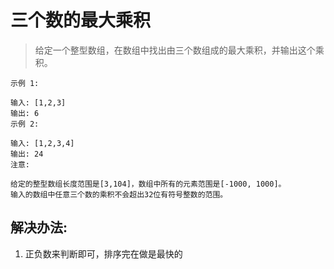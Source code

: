 # 三个数的最大乘积

> 给定一个整型数组，在数组中找出由三个数组成的最大乘积，并输出这个乘积。

```
示例 1:

输入: [1,2,3]
输出: 6
示例 2:

输入: [1,2,3,4]
输出: 24
注意:

给定的整型数组长度范围是[3,104]，数组中所有的元素范围是[-1000, 1000]。
输入的数组中任意三个数的乘积不会超出32位有符号整数的范围。
```

## 解决办法:
1. 正负数来判断即可，排序完在做是最快的
